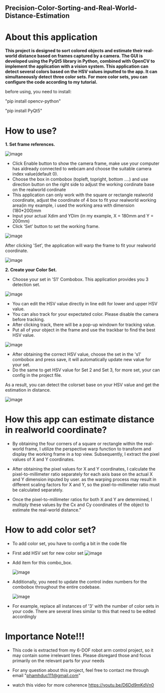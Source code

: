 ## Precision-Color-Sorting-and-Real-World-Distance-Estimation
# About this application
**This project is designed to sort colored objects and estimate their real-world distance based on frames captured by a camera. The GUI is developed using the PyQt5 library in Python, combined with OpenCV to implement the application with a vision system. This application can detect several colors based on the HSV values inputted to the app. It can simultaneously detect three color sets. For more color sets, you can configure the code according to my tutorial.**

before using, you need to install:

"pip install opencv-python"

"pip install PyQt5"

# How to use?
**1. Set frame references.**
   
![image](https://github.com/phamhduc/Precision-Color-Sorting-and-Real-World-Distance-Estimation/assets/101264143/03350ee5-1e6d-43a5-af2a-3a7993a243fc)

+ Click Enable button to show the camera frame, make use your computer has aldready connected to webcam and choose the suitable camera index value(default 0).
+ Choose the box in combobox (topleft, topright, bottom ....) and use direction button on the right side to adjust the working cordinate base on the realworld cordinate
+ This application can only work with the square or rectangle realworld coordinate, adjust the coordinate of 4 box to fit your realworld working area(in my example, i used the working area with dimension (180*200)mm
+ Input your actual Xdim and YDim (in my example, X = 180mm and Y = 200mm)
+ Click 'Set' button to set the working frame.
  
![image](https://github.com/phamhduc/Precision-Color-Sorting-and-Real-World-Distance-Estimation/assets/101264143/b74876dd-d494-4b3b-b5d8-adf55245fc49)

After clicking 'Set', the application will warp the frame to fit your realworld coordinate.

![image](https://github.com/phamhduc/Precision-Color-Sorting-and-Real-World-Distance-Estimation/assets/101264143/1a97167a-a741-4362-bab6-fd3cd943baab)

**2. Create your Color Set.**
+ Choose your set in 'S1' Combobox. This application provides you 3 detection set.
  
![image](https://github.com/phamhduc/Precision-Color-Sorting-and-Real-World-Distance-Estimation/assets/101264143/e2951ce7-c742-4a43-902f-5e1942be37d0)

+ You can edit the HSV value directly in line edit for lower and upper HSV value.
+ You can also track for your expectated color. Please disable the camera before tracking.
+ After clicking track, there will be a pop-up windown for tracking value.
+ Put all of your object in the frame and use the trackbar to find the best HSV value.

![image](https://github.com/phamhduc/Precision-Color-Sorting-and-Real-World-Distance-Estimation/assets/101264143/eacfa0cb-82de-42d2-abe5-ac88f7b43a40)

+ After obtaining the correct HSV value, choose the set in the 's1' combobox and press save, it will automatically update new value for your set.
+ Do the same to get HSV value for Set 2 and Set 3, for more set, your can config in the project file.


As a result, you can detect the colorset base on your HSV value and get the estimation in distance.

![image](https://github.com/phamhduc/Precision-Color-Sorting-and-Real-World-Distance-Estimation/assets/101264143/26b7e880-34b2-42d7-82d5-68a70c4d7280)


# How this app can estimate distance in realworld coordinate?

+ By obtaining the four corners of a square or rectangle within the real-world frame, I utilize the perspective warp function to transform and display the working frame in a top view. Subsequently, I extract the pixel values of X and Y coordinates.

+ After obtaining the pixel values for X and Y coordinates, I calculate the pixel-to-millimeter ratio separately for each axis base on the actual X and Y dimension inputed by user. as the warping process may result in different scaling factors for X and Y, so the pixel-to-millimeter ratio must be calculated separately.

+ Once the pixel-to-millimeter ratios for both X and Y are determined, I multiply these values by the Cx and Cy coordinates of the object to estimate the real-world distance."

# How to add color set?

+ To add color set, you have to config a bit in the code file
+ First add HSV set for new color set
![image](https://github.com/phamhduc/Precision-Color-Sorting-and-Real-World-Distance-Estimation/assets/101264143/3c3a51c1-868c-4b91-899b-09f0968bae74)

+ Add item for this combo_box.

  ![image](https://github.com/phamhduc/Precision-Color-Sorting-and-Real-World-Distance-Estimation/assets/101264143/2298c4a4-6795-424c-9210-eef2c9b4653f)

+ Additionally, you need to update the control index numbers for the combobox throughout the entire codebase.

  ![image](https://github.com/phamhduc/Precision-Color-Sorting-and-Real-World-Distance-Estimation/assets/101264143/0b009102-3a5e-491e-b8a6-e5cb5a71e4d7)

+ For example, replace all instances of '3' with the number of color sets in your code. There are several lines similar to this that need to be edited accordingly

# Importance Note!!!

+ This code is extracted from my 6-DOF robot arm control project, so it may contain some irrelevant lines. Please disregard those and focus primarily on the relevant parts for your needs

+ For any question about this project, feel free to contact me through email "phamhduc111@gmail.com"

+ watch this video for more coherence https://youtu.be/D6Dd9mKdVn0 





